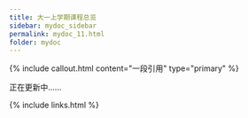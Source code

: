 ```yaml
---
title: 大一上学期课程总览
sidebar: mydoc_sidebar
permalink: mydoc_11.html
folder: mydoc
---
```


{% include callout.html content="一段引用" type="primary" %} 

正在更新中......

{% include links.html %}